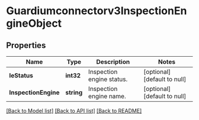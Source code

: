 # Guardiumconnectorv3InspectionEngineObject

## Properties
Name | Type | Description | Notes
------------ | ------------- | ------------- | -------------
**IeStatus** | **int32** | Inspection engine status. | [optional] [default to null]
**InspectionEngine** | **string** | Inspection engine name. | [optional] [default to null]

[[Back to Model list]](../README.md#documentation-for-models) [[Back to API list]](../README.md#documentation-for-api-endpoints) [[Back to README]](../README.md)

